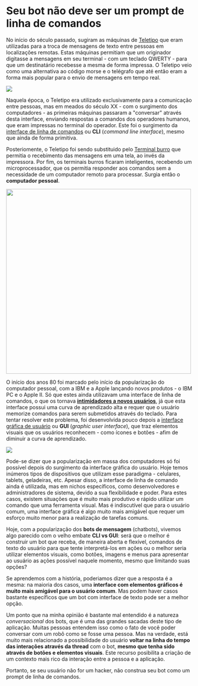 Seu bot não deve ser um prompt de linha de comandos
===================================================

No início do século passado, sugiram as máquinas de [Teletipo](https://pt.wikipedia.org/wiki/Teletipo) que eram utilizadas para a troca de mensagens de texto entre pessoas em localizações remotas. Estas máquinas permitiam que um originador digitasse a mensagens em seu terminal - com um teclado QWERTY - para que um destinatário recebesse a mesma de forma impressa. O Teletipo veio como uma alternativa ao código morse e o telégrafo que até então eram a forma mais popular para o envio de mensagens em tempo real. 

<img src="https://upload.wikimedia.org/wikipedia/commons/8/89/WACsOperateTeletype.jpg"  />

Naquela época, o Teletipo era utilizado exclusivamente para a comunicação entre pessoas, mas em meados do século XX - com o surgimento dos computadores - as primeiras máquinas passaram a "conversar" através desta interface, enviando respostas a comandos dos operadores humanos, que eram impressas no terminal do operador. Este foi o surgimento da [interface de linha de comandos](https://pt.wikipedia.org/wiki/Interpretador_de_comandos) ou **CLI** (*command line interface*), mesmo que ainda de forma primitiva.

Posteriomente, o Teletipo foi sendo substituido pelo [Terminal burro](https://pt.wikipedia.org/wiki/Terminal_(inform%C3%A1tica)) que permitia o recebimento das mensagens em uma tela, ao invés da impressora. Por fim, os terminais burros ficaram inteligentes, recebendo um microprocessador, que os permitia responder aos comandos sem a necessidade de um computador remoto para processar. Surgia então o **computador pessoal**.

<img src="https://upload.wikimedia.org/wikipedia/commons/2/29/Linux_command-line._Bash._GNOME_Terminal._screenshot.png" width="500px" />

O início dos anos 80 foi marcado pelo início da popularização do computador pessoal, com a IBM e a Apple lançando novos produtos - o IBM PC e o Apple II. Só que estes ainda utilizavam uma interface de linha de comandos, o que os tornava [**intimidadores a novos usuários**](http://www.computerhope.com/issues/ch000619.htm), já que esta interface possui uma curva de aprendizado alta e requer que o usuário memorize comandos para serem submetidos através do teclado. Para tentar resolver este problema, foi desenvolvida pouco depois a [interface gráfica de usuário](https://pt.wikipedia.org/wiki/Interface_gr%C3%A1fica_do_utilizador) ou **GUI** (*graphic user interface*), que traz elementos visuais que os usuários reconhecem - como ícones e botões - afim de diminuir a curva de aprendizado.

<img src="https://upload.wikimedia.org/wikipedia/en/1/1d/Xerox_Star_8010_workstations.jpg" />

Pode-se dizer que a popularização em massa dos computadores só foi possível depois do surgimento da interface gráfica do usuário. Hoje temos inúmeros tipos de dispositivos que utilizam esse paradigma - celulares, tablets, geladeiras, etc. Apesar disso, a interface de linha de comando ainda é utilizada, mas em nichos específicos, como desenvolvedores e administradores de sistema, devido a sua flexibilidade e poder. Para estes casos, existem situações que é muito mais produtivo e rápido utilizar um comando que uma ferramenta visual. Mas é indiscutível que para o usuário comum, uma interface gráfica é algo muito mais amigável que requer um esforço muito menor para a realização de tarefas comuns.

Hoje, com a popularização dos **bots de mensagem** (chatbots), vivemos algo parecido com o velho embate **CLI vs GUI**: será que o melhor é construir um bot que receba, de maneira aberta e flexível, comandos de texto do usuário para que tente interpretá-los em ações ou o melhor seria utilizar elementos visuais, como botões, imagens e menus para apresentar ao usuário as ações possível naquele momento, mesmo que limitando suas opções?

Se aprendemos com a história, poderiamos dizer que a resposta é a mesma: na maioria dos casos, uma **interface com elementos gráficos é muito mais amigável para o usuário comum**. Mas podem haver casos bastante específicos que um bot com interface de texto pode ser a melhor opção. 

Um ponto que na minha opinião é bastante mal entendido é a natureza
*conversacional* dos bots, que é uma das grandes sacadas deste tipo de aplicação. Muitas pessoas entendem isso como o fato de você poder conversar com um robô como se fosse uma pessoa. Mas na verdade, está muito mais relacionado a possibilidade do usuário **voltar na linha do tempo das interações através da thread** com o bot, **mesmo que tenha sido através de botões e elementos visuais**. Este recurso posibilita a criação de um contexto mais rico da interação entre a pessoa e a aplicação.

Portanto, se seu usuário não for um hacker, não construa seu bot como um prompt de linha de comandos.
